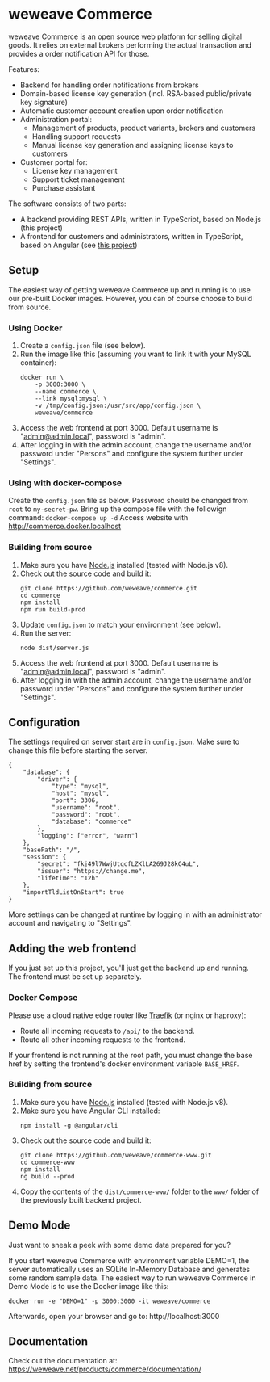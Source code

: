 # weweave Commerce
weweave Commerce is an open source web platform for selling digital goods. It relies on external brokers performing the actual transaction and provides a order notification API for those.

Features:
* Backend for handling order notifications from brokers
* Domain-based license key generation (incl. RSA-based public/private key signature)
* Automatic customer account creation upon order notification
* Administration portal:
  * Management of products, product variants, brokers and customers
  * Handling support requests
  * Manual license key generation and assigning license keys to customers
* Customer portal for:
  * License key management
  * Support ticket management
  * Purchase assistant

The software consists of two parts:
* A backend providing REST APIs, written in TypeScript, based on Node.js (this project)
* A frontend for customers and administrators, written in TypeScript, based on Angular (see [this project](https://github.com/weweave/commerce-www))

## Setup
The easiest way of getting weweave Commerce up and running is to use our pre-built Docker images. However, you can of course choose to build from source.

### Using Docker
1. Create a ```config.json``` file (see below).
1. Run the image like this (assuming you want to link it with your MySQL container):
    ```
    docker run \
        -p 3000:3000 \
        --name commerce \
        --link mysql:mysql \
        -v /tmp/config.json:/usr/src/app/config.json \
        weweave/commerce
    ```
1. Access the web frontend at port 3000. Default username is "admin@admin.local", password is "admin".
1. After logging in with the admin account, change the username and/or password under "Persons" and configure the system further under "Settings".

### Using with docker-compose
Create the ```config.json``` file as below. Password should be changed from `root` to `my-secret-pw`.
Bring up the compose file with the followign command: `docker-compose up -d`
Access website with http://commerce.docker.localhost

### Building from source
1. Make sure you have [Node.js](https://nodejs.org) installed (tested with Node.js v8).
1. Check out the source code and build it:
    ```
    git clone https://github.com/weweave/commerce.git
    cd commerce
    npm install
    npm run build-prod
    ```
1. Update ```config.json``` to match your environment (see below).
1. Run the server:
    ```
    node dist/server.js
    ```
1. Access the web frontend at port 3000. Default username is "admin@admin.local", password is "admin".
1. After logging in with the admin account, change the username and/or password under "Persons" and configure the system further under "Settings".

## Configuration
The settings required on server start are in ```config.json```. Make sure to change this file before starting the server.
```
{
    "database": {
        "driver": {
            "type": "mysql",
            "host": "mysql",
            "port": 3306,
            "username": "root",
            "password": "root",
            "database": "commerce"
        },
        "logging": ["error", "warn"]
    },
    "basePath": "/",
    "session": {
        "secret": "fkj49l7WwjUtqcfLZKlLA269J28kC4uL",
        "issuer": "https://change.me",
        "lifetime": "12h"
    },
    "importTldListOnStart": true
}
```

More settings can be changed at runtime by logging in with an administrator account and navigating to "Settings".

## Adding the web frontend
If you just set up this project, you'll just get the backend up and running. The frontend must be set up separately.

### Docker Compose
Please use a cloud native edge router like [Traefik](https://traefik.io/) (or nginx or haproxy):

* Route all incoming requests to ```/api/``` to the backend.
* Route all other incoming requests to the frontend.

If your frontend is not running at the root path, you must change the base href by setting the frontend's docker environment variable ```BASE_HREF```.

### Building from source
1. Make sure you have [Node.js](https://nodejs.org) installed (tested with Node.js v8).
1. Make sure you have Angular CLI installed:
    ```
    npm install -g @angular/cli
    ```
1. Check out the source code and build it:
    ```
    git clone https://github.com/weweave/commerce-www.git
    cd commerce-www
    npm install
    ng build --prod
    ```
1. Copy the contents of the ```dist/commerce-www/``` folder to the ```www/``` folder of the previously built backend project.

## Demo Mode
Just want to sneak a peek with some demo data prepared for you?

If you start weweave Commerce with environment variable DEMO=1, the server automatically uses an SQLite In-Memory Database and generates some random sample data. The easiest way to run weweave Commerce in Demo Mode is to use the Docker image like this:
```
docker run -e "DEMO=1" -p 3000:3000 -it weweave/commerce
```

Afterwards, open your browser and go to: http://localhost:3000

## Documentation
Check out the documentation at: https://weweave.net/products/commerce/documentation/
